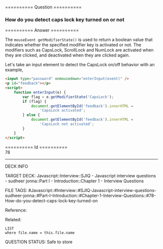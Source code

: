 ========== Question ==========  

### How do you detect caps lock key turned on or not  

========== Answer ==========  

The `mouseEvent getModifierState()` is used to return a boolean value that indicates whether the specified modifier key is activated or not. The modifiers such as CapsLock, ScrollLock and NumLock are activated when they are clicked, and deactivated when they are clicked again.

Let's take an input element to detect the CapsLock on/off behavior with an example,

```html
<input type="password" onmousedown="enterInput(event)" />
<p id="feedback"></p>
<script>
    function enterInput(e) {
        var flag = e.getModifierState('CapsLock');
        if (flag) {
            document.getElementById('feedback').innerHTML =
                'CapsLock activated';
        } else {
            document.getElementById('feedback').innerHTML =
                'CapsLock not activated';
        }
    }
</script>
```

========== Id ==========  
78

---

DECK INFO

TARGET DECK: Javascript::Interview::SJIQ - Javascript interview questions - sudheer jonna::Part I - Introduction::Chapter 1 - Interview Questions

FILE TAGS: #Javascript::#Interview::#SJIQ-Javascript-interview-questions-sudheer-jonna::#Part-I-Introduction::#Chapter-1-Interview-Questions::#78-How-do-you-detect-caps-lock-key-turned-on

Reference:

Related:

```dataview
LIST
where file.name = this.file.name
```

QUESTION STATUS: Safe to store
